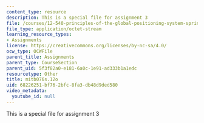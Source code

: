 ```yaml
---
content_type: resource
description: This is a special file for assignment 3
file: /courses/12-540-principles-of-the-global-positioning-system-spring-2012/68226251bf762bfc8fa3db48d9ded580_mitb076s.12o
file_type: application/octet-stream
learning_resource_types:
- Assignments
license: https://creativecommons.org/licenses/by-nc-sa/4.0/
ocw_type: OCWFile
parent_title: Assignments
parent_type: CourseSection
parent_uid: 5f3f82a0-e181-6a0c-1e91-ad333b1a1edc
resourcetype: Other
title: mitb076s.12o
uid: 68226251-bf76-2bfc-8fa3-db48d9ded580
video_metadata:
  youtube_id: null
---
```

This is a special file for assignment 3